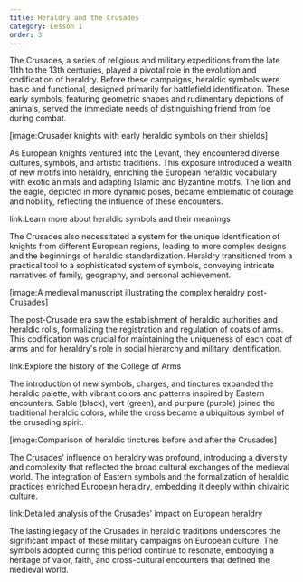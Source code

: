 ```yaml
---
title: Heraldry and the Crusades
category: Lesson 1
order: 3
---
```


The Crusades, a series of religious and military expeditions from
the late 11th to the 13th centuries, played a pivotal role in the
evolution and codification of heraldry. Before these campaigns,
heraldic symbols were basic and functional, designed primarily for
battlefield identification. These early symbols, featuring geometric
shapes and rudimentary depictions of animals, served the immediate
needs of distinguishing friend from foe during combat.

[image:Crusader knights with early heraldic symbols on their shields]

As European knights ventured into the Levant, they encountered
diverse cultures, symbols, and artistic traditions. This exposure
introduced a wealth of new motifs into heraldry, enriching the
European heraldic vocabulary with exotic animals and adapting Islamic
and Byzantine motifs. The lion and the eagle, depicted in more
dynamic poses, became emblematic of courage and nobility, reflecting
the influence of these encounters.

link:Learn more about heraldic symbols and their meanings

The Crusades also necessitated a system for the unique identification
of knights from different European regions, leading to more complex
designs and the beginnings of heraldic standardization. Heraldry
transitioned from a practical tool to a sophisticated system of
symbols, conveying intricate narratives of family, geography, and
personal achievement.

[image:A medieval manuscript illustrating the complex heraldry
post-Crusades]

The post-Crusade era saw the establishment of heraldic authorities
and heraldic rolls, formalizing the registration and regulation of
coats of arms. This codification was crucial for maintaining the
uniqueness of each coat of arms and for heraldry's role in social
hierarchy and military identification.

link:Explore the history of the College of Arms

The introduction of new symbols, charges, and tinctures expanded
the heraldic palette, with vibrant colors and patterns inspired by
Eastern encounters. Sable (black), vert (green), and purpure (purple)
joined the traditional heraldic colors, while the cross became a
ubiquitous symbol of the crusading spirit.

[image:Comparison of heraldic tinctures before and after the Crusades]

The Crusades' influence on heraldry was profound, introducing a
diversity and complexity that reflected the broad cultural exchanges
of the medieval world. The integration of Eastern symbols and the
formalization of heraldic practices enriched European heraldry,
embedding it deeply within chivalric culture.

link:Detailed analysis of the Crusades' impact on European heraldry

The lasting legacy of the Crusades in heraldic traditions underscores
the significant impact of these military campaigns on European
culture. The symbols adopted during this period continue to resonate,
embodying a heritage of valor, faith, and cross-cultural encounters
that defined the medieval world.
